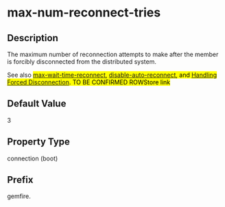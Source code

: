 # max-num-reconnect-tries

## Description

The maximum number of reconnection attempts to make after the member is forcibly disconnected from the distributed system. 

See also <mark>[max-wait-time-reconnect](max-wait-time-reconnect.md), [disable-auto-reconnect](disable-auto-reconnect.md), and [Handling Forced Disconnection](http://rowstore.docs.snappydata.io/docs/developers_guide/topics/server-side/fabricservice-reconnect.html#concept_22EE6DDE677F4E8CAF5786E17B4183A9). TO BE CONFIRMED ROWStore link</mark>

## Default Value

3

## Property Type

connection (boot)

## Prefix

gemfire.
